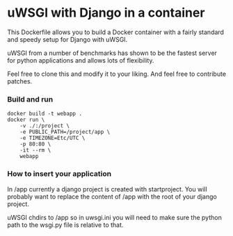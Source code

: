 # uWSGI with Django in a container

This Dockerfile allows you to build a Docker container with a fairly standard
and speedy setup for Django with uWSGI.

uWSGI from a number of benchmarks has shown to be the fastest server 
for python applications and allows lots of flexibility.

Feel free to clone this and modify it to your liking. And feel free to 
contribute patches.

### Build and run
    docker build -t webapp .
    docker run \
        -v ./:/project \
        -e PUBLIC_PATH=/project/app \
        -e TIMEZONE=Etc/UTC \
        -p 80:80 \
        -it --rm \
        webapp

### How to insert your application

In /app currently a django project is created with startproject. You will
probably want to replace the content of /app with the root of your django
project.

uWSGI chdirs to /app so in uwsgi.ini you will need to make sure the python path
to the wsgi.py file is relative to that.

